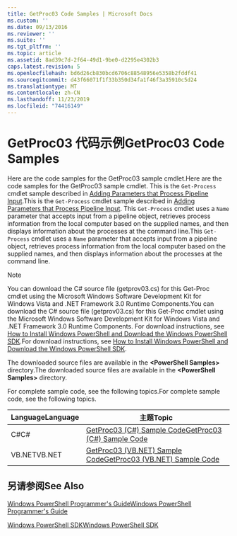 ```yaml
---
title: GetProc03 Code Samples | Microsoft Docs
ms.custom: ''
ms.date: 09/13/2016
ms.reviewer: ''
ms.suite: ''
ms.tgt_pltfrm: ''
ms.topic: article
ms.assetid: 8ad39c7d-2f64-49d1-9be0-d2295e4302b3
caps.latest.revision: 5
ms.openlocfilehash: bd6d26cb830bcd6706c88548956e5358b2fddf41
ms.sourcegitcommit: d43f66071f1f33b350d34fa1f46f3a35910c5d24
ms.translationtype: MT
ms.contentlocale: zh-CN
ms.lasthandoff: 11/23/2019
ms.locfileid: "74416149"
---
```

# <a name="getproc03-code-samples"></a><span data-ttu-id="ebec9-102">GetProc03 代码示例</span><span class="sxs-lookup"><span data-stu-id="ebec9-102">GetProc03 Code Samples</span></span>

<span data-ttu-id="ebec9-103">Here are the code samples for the GetProc03 sample cmdlet.</span><span class="sxs-lookup"><span data-stu-id="ebec9-103">Here are the code samples for the GetProc03 sample cmdlet.</span></span> <span data-ttu-id="ebec9-104">This is the `Get-Process` cmdlet sample described in [Adding Parameters that Process Pipeline Input](../cmdlet/adding-parameters-that-process-pipeline-input.md).</span><span class="sxs-lookup"><span data-stu-id="ebec9-104">This is the `Get-Process` cmdlet sample described in [Adding Parameters that Process Pipeline Input](../cmdlet/adding-parameters-that-process-pipeline-input.md).</span></span> <span data-ttu-id="ebec9-105">This `Get-Process` cmdlet uses a `Name` parameter that accepts input from a pipeline object, retrieves process information from the local computer based on the supplied names, and then displays information about the processes at the command line.</span><span class="sxs-lookup"><span data-stu-id="ebec9-105">This `Get-Process` cmdlet uses a `Name` parameter that accepts input from a pipeline object, retrieves process information from the local computer based on the supplied names, and then displays information about the processes at the command line.</span></span>

> [!NOTE]
> <span data-ttu-id="ebec9-106">You can download the C# source file (getprov03.cs) for this Get-Proc cmdlet using the Microsoft Windows Software Development Kit for Windows Vista and .NET Framework 3.0 Runtime Components.</span><span class="sxs-lookup"><span data-stu-id="ebec9-106">You can download the C# source file (getprov03.cs) for this Get-Proc cmdlet using the Microsoft Windows Software Development Kit for Windows Vista and .NET Framework 3.0 Runtime Components.</span></span> <span data-ttu-id="ebec9-107">For download instructions, see [How to Install Windows PowerShell and Download the Windows PowerShell SDK](/powershell/scripting/developer/installing-the-windows-powershell-sdk).</span><span class="sxs-lookup"><span data-stu-id="ebec9-107">For download instructions, see [How to Install Windows PowerShell and Download the Windows PowerShell SDK](/powershell/scripting/developer/installing-the-windows-powershell-sdk).</span></span>
>
> <span data-ttu-id="ebec9-108">The downloaded source files are available in the **\<PowerShell Samples>** directory.</span><span class="sxs-lookup"><span data-stu-id="ebec9-108">The downloaded source files are available in the **\<PowerShell Samples>** directory.</span></span>

<span data-ttu-id="ebec9-109">For complete sample code, see the following topics.</span><span class="sxs-lookup"><span data-stu-id="ebec9-109">For complete sample code, see the following topics.</span></span>

|<span data-ttu-id="ebec9-110">Language</span><span class="sxs-lookup"><span data-stu-id="ebec9-110">Language</span></span>|<span data-ttu-id="ebec9-111">主题</span><span class="sxs-lookup"><span data-stu-id="ebec9-111">Topic</span></span>|
|--------------|-----------|
|<span data-ttu-id="ebec9-112">C#</span><span class="sxs-lookup"><span data-stu-id="ebec9-112">C#</span></span>|[<span data-ttu-id="ebec9-113">GetProc03 (C#) Sample Code</span><span class="sxs-lookup"><span data-stu-id="ebec9-113">GetProc03 (C#) Sample Code</span></span>](./getproc03-csharp-sample-code.md)|
|<span data-ttu-id="ebec9-114">VB.NET</span><span class="sxs-lookup"><span data-stu-id="ebec9-114">VB.NET</span></span>|[<span data-ttu-id="ebec9-115">GetProc03 (VB.NET) Sample Code</span><span class="sxs-lookup"><span data-stu-id="ebec9-115">GetProc03 (VB.NET) Sample Code</span></span>](./getproc03-vb-net-sample-code.md)|

## <a name="see-also"></a><span data-ttu-id="ebec9-116">另请参阅</span><span class="sxs-lookup"><span data-stu-id="ebec9-116">See Also</span></span>

[<span data-ttu-id="ebec9-117">Windows PowerShell Programmer's Guide</span><span class="sxs-lookup"><span data-stu-id="ebec9-117">Windows PowerShell Programmer's Guide</span></span>](./windows-powershell-programmer-s-guide.md)

[<span data-ttu-id="ebec9-118">Windows PowerShell SDK</span><span class="sxs-lookup"><span data-stu-id="ebec9-118">Windows PowerShell SDK</span></span>](../windows-powershell-reference.md)
